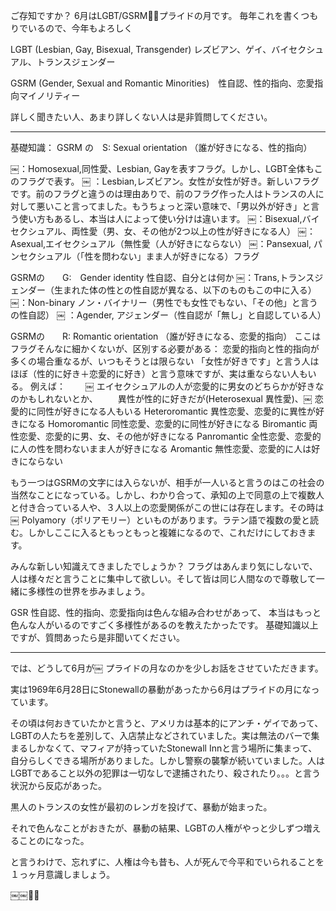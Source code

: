 ご存知ですか？
6月はLGBT/GSRM🏳️‍🌈プライドの月です。
毎年これを書くつもりでいるので、今年もよろしく

LGBT (Lesbian, Gay, Bisexual, Transgender) レズビアン、ゲイ、バイセクシュアル、トランスジェンダー

GSRM (Gender, Sexual and Romantic Minorities)　性自認、性的指向、恋愛指向マイノリティー

詳しく聞きたい人、あまり詳しくない人は是非質問してください。

-------------------------

基礎知識：
GSRM の　S: Sexual orientation （誰が好きになる、性的指向）

￼：Homosexual,同性愛、Lesbian, Gayを表すフラグ。しかし、LGBT全体もこのフラグで表す。
￼ ：Lesbian,レズビアン。女性が女性が好き。新しいフラグです。前のフラグと違うのは理由ありで、前のフラグ作った人はトランスの人に対して悪いこと言ってました。もうちょっと深い意味で、「男以外が好き」と言う使い方もあるし、本当は人によって使い分けは違います。
￼：Bisexual,バイセクシュアル、両性愛（男、女、その他が2つ以上の性が好きになる人）
￼：Asexual,エイセクシュアル（無性愛（人が好きにならない）
￼：Pansexual, パンセクシュアル（「性を問わない」まま人が好きになる）フラグ


GSRMの　　G:　Gender identity 性自認、自分とは何か
￼：Trans,トランスジェンダー（生まれた体の性との性自認が異なる、以下のものもこの中に入る）
￼：Non-binary ノン・バイナリー（男性でも女性でもない、「その他」と言うの性自認）
￼ ：Agender, アジェンダー（性自認が「無し」と自認している人）


GSRMの　　R: Romantic orientation （誰が好きになる、恋愛的指向）
ここはフラグそんなに細かくないが、区別する必要がある：
恋愛的指向と性的指向が多くの場合重なるが、いつもそうとは限らない
「女性が好きです」と言う人はほぼ（性的に好き＋恋愛的に好き）と言う意味ですが、実は重ならない人もいる。
例えば：
　　￼ エイセクシュアルの人が恋愛的に男女のどちらかが好きなのかもしれないとか、
　　異性が性的に好きだが(Heterosexual 異性愛)、￼ 恋愛的に同性が好きになる人もいる
Heteroromantic 異性恋愛、恋愛的に異性が好きになる
Homoromantic 同性恋愛、恋愛的に同性が好きになる
Biromantic 両性恋愛、恋愛的に男、女、その他が好きになる
Panromantic 全性恋愛、恋愛的に人の性を問わないまま人が好きになる
Aromantic 無性恋愛、恋愛的に人は好きにならない

もう一つはGSRMの文字には入らないが、相手が一人いると言うのはこの社会の当然なことになっている。しかし、わかり合って、承知の上で同意の上で複数人と付き合っている人や、３人以上の恋愛関係がこの世には存在します。その時は￼ Polyamory（ポリアモリー）といものがあります。ラテン語で複数の愛と読む。しかしここに入るともっともっと複雑になるので、これだけにしておきます。

みんな新しい知識えてきましたでしょうか？
フラグはあんまり気にしないで、人は様々だと言うことに集中して欲しい。そして皆は同じ人間なので尊敬して一緒に多様性の世界を歩みましょう。

GSR 性自認、性的指向、恋愛指向は色んな組み合わせがあって、
本当はもっと色んな人がいるのですごく多様性があるのを教えたかったです。
基礎知識以上ですが、質問あったら是非聞いてください。


---------------------

では、どうして6月が￼ プライドの月なのかを少しお話をさせていただきます。

実は1969年6月28日にStonewallの暴動があったから6月はプライドの月になっています。

その頃は何おきていたかと言うと、アメリカは基本的にアンチ・ゲイであって、LGBTの人たちを差別して、入店禁止などされていました。実は無法のバーで集まるしかなくて、マフィアが持っていたStonewall Innと言う場所に集まって、自分らしくできる場所がありました。しかし警察の襲撃が続いていました。人はLGBTであること以外の犯罪は一切なしで逮捕されたり、殺されたり。。。と言う状況から反応があった。

黒人のトランスの女性が最初のレンガを投げて、暴動が始まった。

それで色んなことがおきたが、暴動の結果、LGBTの人権がやっと少しずつ増えることのになった。

と言うわけで、忘れずに、人権は今も昔も、人が死んで今平和でいられることを１っヶ月意識しましょう。

￼￼✊🏾
